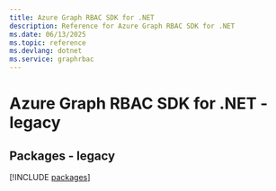```yaml
---
title: Azure Graph RBAC SDK for .NET
description: Reference for Azure Graph RBAC SDK for .NET
ms.date: 06/13/2025
ms.topic: reference
ms.devlang: dotnet
ms.service: graphrbac
---
```

# Azure Graph RBAC SDK for .NET - legacy
## Packages - legacy
[!INCLUDE [packages](graph-rbac-index.md)]